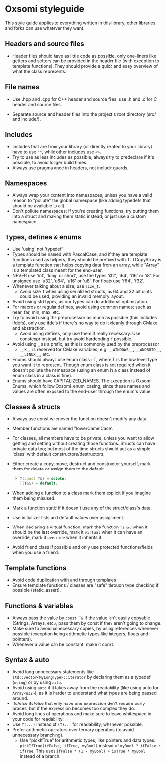 # Oxsomi styleguide

This style guide applies to everything written in this library, other libraries and forks can use whatever they want.

## Headers and source files

- Header files should have as little code as possible, only one-liners like getters and setters can be provided in the header file (with exception to template functions). They should provide a quick and easy overview of what the class represents.

## File names

- Use .hpp and .cpp for C++ header and source files, use .h and .c for C header and source files.

- Separate source and header files into the project's root directory (src/ and include/).

## Includes

- Includes that are from your library (or directly related to your library) have to use `""`, while other includes use `<>`.
- Try to use as less includes as possible, always try to predeclare if it's possible, to avoid longer build times.
- Always use pragma once in headers, not include guards.

## Namespaces

- Always wrap your content into namespaces, unless you have a valid reason to "pollute" the global namespace (like adding typedefs that should be available to all).
- Don't pollute namespaces; if you're creating functions, try putting them into a struct and making them static instead; or just use a custom namespace.

## Types, defines & enums

- Use 'using' not 'typedef'
- Types should be named with PascalCase, and if they are template functions used as helpers, they should be prefixed with T. TCopyArray is a template function that helps copying data from an array, while "Array" is a templated class meant for the end-user.
- NEVER use 'int', 'long' or short', use the types 'i32', 'i64', 'i16' or 'i8'. For unsigned use 'u32', 'u64', 'u16' or 'u8'. For floats use 'f64', 'f32'.
- Whenever talking about a size; use `size_t`.
  - Avoid size_t when using serialized structs, as 64 and 32 bit uints could be used, providing an invalid memory layout.
- Avoid using std types, as our types can do additional optimization.
- For macros or regular defines, avoid using common names; such as near, far, min, max, etc. 
- Try to avoid using the preprocessor as much as possible (this includes ifdefs), only use ifdefs if there's no way to do it cleanly through CMake and abstraction.
  - Avoid using defines, only use them if really necessary. Use constexpr instead, but try avoid hardcoding if possible.
- Avoid using `_` as a prefix, as this is commonly used by the preprocessor
  - `__X__` is reserved for CMake variables; e.g. `__WINDOWS__`, `__ANDROID__`, `__LINUX__`, etc.
- Enums should always use enum class : T, where T is the low level type you want it to represent. Though enum class is not required when it doesn't pollute the namespace (using an enum in a class instead of enum class in a class is fine).
- Enums should have CAPITALIZED_NAMES. The exception is Oxsomi Enums, which follow Oxsomi_enum_casing, since these names and values are often exposed to the end-user through the enum's value.

## Classes & structs

- Always use const whenever the function doesn't modify any data.

- Member functions are named "lowerCamelCase".

- For classes, all members have to be private, unless you want to allow getting and setting without creating those functions. Structs can have private data too; but most of the time structs should act as a simple 'class' with default constructors/destructors.

- Either create a copy, move, destruct and constructor yourself, mark them for delete or assign them to the default.

  - ```cpp
    T(const T&) = delete;
    T(T&&) = default;
    ```

- When adding a function to a class mark them explicit if you imagine them being misused.

- Mark a function static if it doesn't use any of the struct/class's data.

- Use initializer lists and default values over assignment.

- When declaring a virtual function, mark the function `final` when it should be the last override, mark it `virtual` when it can have an override, mark it `override` when it inherits it. 

- Avoid friend class if possible and only use protected functions/fields when you use a friend. 

## Template functions

- Avoid code duplication with and through templates
- Ensure template functions / classes are "safe" through type checking if possible (static_assert).

## Functions & variables

- Always pass the value by `const T&` if the value isn't easily copyable (Strings, Arrays, etc.), pass them by const if they aren't going to change.
- Make sure to avoid unnecessary copies, by using references whenever possible (exception being arithmetic types like integers, floats and pointers).
- Whenever a value can be constant, make it const.

## Syntax & auto

- Avoid long unnecessary statements like `std::vector<MyLongType>::iterator` by declaring them as a typedef (`using`) or by using `auto`.
- Avoid using `auto` if it takes away from the readability (like using auto for `Array<u32>`), as it is harder to understand what types are being passed around.
- Ifs/else ifs/else that only have one expression don't require curly braces, but if the expression becomes too complex they do.
- Avoid long lines of operations and make sure to leave whitespace in your code for readability.
- Use `T(...)` instead of `(T)...` for readability, whenever possible.
- Prefer arithmetic operators over ternary operators (to avoid unnecessary branching).
  - Use "pickIfTrue" for arithmetic types, like pointers and data types. `pickIfTrue(ifFalse, ifTrue, myBool)` instead of `myBool ? ifFalse : ifTrue`. This uses `ifFalse * (1 - myBool) + isTrue * myBool` instead of a branch.